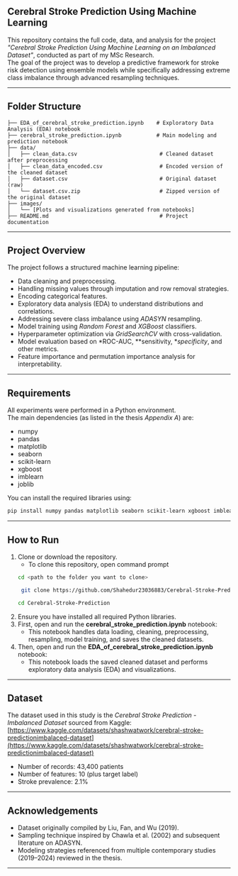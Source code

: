 ## Cerebral Stroke Prediction Using Machine Learning

This repository contains the full code, data, and analysis for the project *"Cerebral Stroke Prediction Using Machine Learning on an Imbalanced Dataset"*, conducted as part of my MSc Research.  
The goal of the project was to develop a predictive framework for stroke risk detection using ensemble models while specifically addressing extreme class imbalance through advanced resampling techniques.

---

## Folder Structure

```plaintext
├── EDA_of_cerebral_stroke_prediction.ipynb    # Exploratory Data Analysis (EDA) notebook
├── cerebral_stroke_prediction.ipynb           # Main modeling and prediction notebook
├── data/
│   ├── clean_data.csv                          # Cleaned dataset after preprocessing
│   ├── clean_data_encoded.csv                  # Encoded version of the cleaned dataset
│   ├── dataset.csv                             # Original dataset (raw)
│   └── dataset.csv.zip                         # Zipped version of the original dataset
├── images/
│   └── [Plots and visualizations generated from notebooks]
├── README.md                                   # Project documentation
```

---

## Project Overview

The project follows a structured machine learning pipeline:
- Data cleaning and preprocessing.
- Handling missing values through imputation and row removal strategies.
- Encoding categorical features.
- Exploratory data analysis (EDA) to understand distributions and correlations.
- Addressing severe class imbalance using *ADASYN* resampling.
- Model training using *Random Forest* and *XGBoost* classifiers.
- Hyperparameter optimization via *GridSearchCV* with cross-validation.
- Model evaluation based on *ROC-AUC, **sensitivity, **specificity*, and other metrics.
- Feature importance and permutation importance analysis for interpretability.

---

## Requirements

All experiments were performed in a Python environment.  
The main dependencies (as listed in the thesis *Appendix A*) are:

- numpy
- pandas
- matplotlib
- seaborn
- scikit-learn
- xgboost
- imblearn
- joblib

You can install the required libraries using:


```bash
pip install numpy pandas matplotlib seaborn scikit-learn xgboost imblearn joblib
```

---

## How to Run

1. Clone or download the repository.
   - To clone this repository, open command prompt
   ```bash
   cd <path to the folder you want to clone>
   ```
   ```bash
    git clone https://github.com/Shahedur23036883/Cerebral-Stroke-Prediction.git
   ```
   ```bash
   cd Cerebral-Stroke-Prediction
   ```
3. Ensure you have installed all required Python libraries.
4. First, open and run the **cerebral_stroke_prediction.ipynb** notebook:
   - This notebook handles data loading, cleaning, preprocessing, resampling, model training, and saves the cleaned datasets.
5. Then, open and run the **EDA_of_cerebral_stroke_prediction.ipynb** notebook:
   - This notebook loads the saved cleaned dataset and performs exploratory data analysis (EDA) and visualizations.

---

## Dataset

The dataset used in this study is the *Cerebral Stroke Prediction - Imbalanced Dataset* sourced from Kaggle:  
[https://www.kaggle.com/datasets/shashwatwork/cerebral-stroke-predictionimbalaced-dataset](https://www.kaggle.com/datasets/shashwatwork/cerebral-stroke-predictionimbalaced-dataset)

- Number of records: 43,400 patients
- Number of features: 10 (plus target label)
- Stroke prevalence: 2.1%

---

## Acknowledgements

- Dataset originally compiled by Liu, Fan, and Wu (2019).
- Sampling technique inspired by Chawla et al. (2002) and subsequent literature on ADASYN.
- Modeling strategies referenced from multiple contemporary studies (2019–2024) reviewed in the thesis.

---
